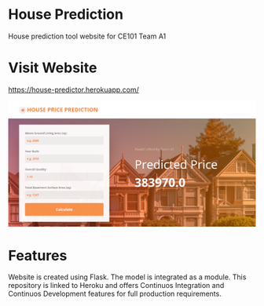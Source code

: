 # House Prediction

House prediction tool website for CE101 Team A1

# Visit Website
https://house-predictor.herokuapp.com/

![media1](hph.PNG)

# Features
Website is created using Flask. The model is integrated as a module. This repository is linked to Heroku and offers Continuos Integration and Continuos Development features for full production requirements. 
